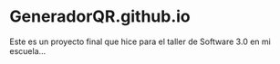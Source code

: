 # GeneradorQR.github.io
Este es un proyecto final que hice para el taller de Software 3.0 en mi escuela...
